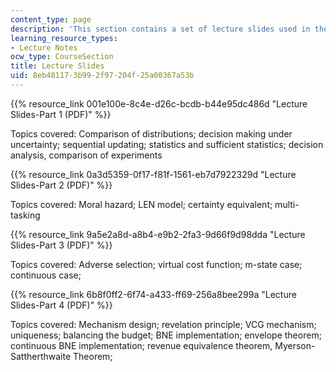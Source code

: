 ```yaml
---
content_type: page
description: 'This section contains a set of lecture slides used in the course. '
learning_resource_types:
- Lecture Notes
ocw_type: CourseSection
title: Lecture Slides
uid: 8eb48117-3b99-2f97-204f-25a00367a53b
---
```


{{% resource_link 001e100e-8c4e-d26c-bcdb-b44e95dc486d "Lecture Slides-Part 1 (PDF)" %}}

Topics covered: Comparison of distributions; decision making under uncertainty; sequential updating; statistics and sufficient statistics; decision analysis, comparison of experiments

{{% resource_link 0a3d5359-0f17-f81f-1561-eb7d7922329d "Lecture Slides-Part 2 (PDF)" %}}

Topics covered: Moral hazard; LEN model; certainty equivalent; multi-tasking

{{% resource_link 9a5e2a8d-a8b4-e9b2-2fa3-9d66f9d98dda "Lecture Slides-Part 3 (PDF)" %}}

Topics covered: Adverse selection; virtual cost function; m-state case; continuous case; 

{{% resource_link 6b8f0ff2-6f74-a433-ff69-256a8bee299a "Lecture Slides-Part 4 (PDF)" %}}

Topics covered: Mechanism design; revelation principle; VCG mechanism; uniqueness; balancing the budget; BNE implementation; envelope theorem; continuous BNE implementation; revenue equivalence theorem, Myerson-Sattherthwaite Theorem;